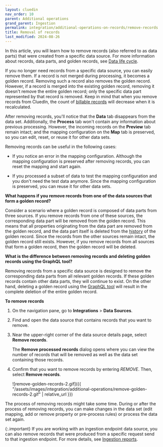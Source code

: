 ```yaml
---
layout: cluedin
nav_order: 10
parent: Additional operations
grand_parent: Ingestion
permalink: integration/additional-operations-on-records/remove-records
title: Removal of records
last_modified: 2024-08-26
---
```


In this article, you will learn how to remove records (also referred to as data parts) that were created from a specific data source. For more information about records, data parts, and golden records, see [Data life cycle](/key-terms-and-features/data-life-cycle).

If you no longer need records from a specific data source, you can easily remove them. If a record is not merged during processing, it becomes a golden record. Removing such a record also removes the golden record. However, if a record is merged into the existing golden record, removing it doesn't remove the entire golden record; only the specific data part represented by that record is removed. Keep in mind that when you remove records from CluedIn, the count of [billable records](/key-terms-and-features/billable-records) will decrease when it is recalculated.

After removing records, you'll notice that the **Data** tab disappears from the data set. Additionally, the **Process** tab won't contain any information about previous processing. However, the incoming records on the **Preview** tab remain intact; and the mapping configuration on the **Map** tab is preserved, so you can edit, reset, or reuse it for other data sets.

Removing records can be useful in the following cases:

- If you notice an error in the mapping configuration. Although the mapping configuration is preserved after removing records, you can reset the mapping and start again.

- If you processed a subset of data to test the mapping configuration and you don't need the test data anymore. Since the mapping configuration is preserved, you can reuse it for other data sets.

**What happens if you remove records from one of the data sources that form a golden record?**

Consider a scenario where a golden record is composed of data parts from three sources. If you remove records from one of these sources, the corresponding data part will be removed from the golden record. This means that all properties originating from the data part are removed from the golden record, and the data part itself is deleted from the [history](/key-terms-and-features/golden-records/history) of the golden record. Since the records from the other sources remain intact, the golden record still exists. However, if you remove records from all sources that form a golden record, then the golden record will be deleted.

**What is the difference between removing records and deleting golden records using the GraphQL tool?**

Removing records from a specific data source is designed to remove the corresponding data parts from all relevant golden records. If these golden records contain other data parts, they will continue to exist. On the other hand, deleting a golden record using the [GraphQL tool](/consume/graphql/graphql-actions) will result in the complete deletion of the entire golden record.

**To remove records**

1. On the navigation pane, go to **Integrations** > **Data Sources**.

1. Find and open the data source that contains records that you want to remove.

1. Near the upper-right corner of the data source details page, select **Remove records**.

    The **Remove processed records** dialog opens where you can view the number of records that will be removed as well as the data set containing those records.

1. Confirm that you want to remove records by entering _REMOVE_. Then, select **Remove records**.

    ![remove-golden-records-2.gif]({{ "/assets/images/integration/additional-operations/remove-golden-records-2.gif" | relative_url }})

The process of removing records might take some time. During or after the process of removing records, you can make changes in the data set (edit mapping, add or remove property or pre-process rules) or process the data set again.

{:.important}
If you are working with an ingestion endpoint data source, you can also remove records that were produced from a specific request send to that ingestion endpoint. For more details, see [Ingestion reports](/integration/additional-operations-on-records/monitoring#ingestion-reports).